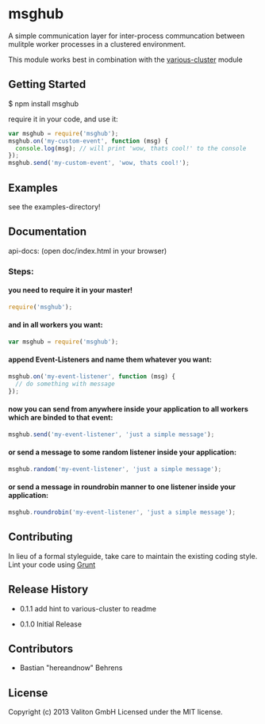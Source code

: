 # msghub

A simple communication layer for inter-process communcation between mulitple worker processes in a clustered environment.

This module works best in combination with the [various-cluster](https://npmjs.org/package/various-cluster) module

## Getting Started

$ npm install msghub

require it in your code, and use it:


```javascript
var msghub = require('msghub');
msghub.on('my-custom-event', function (msg) {
  console.log(msg); // will print 'wow, thats cool!' to the console
});
msghub.send('my-custom-event', 'wow, thats cool!');
```

## Examples

see the examples-directory!

## Documentation

api-docs: (open doc/index.html in your browser)

### Steps:

#### you need to require it in your master!

```javascript
require('msghub');
```

#### and in all workers you want:

```javascript
var msghub = require('msghub');
```

#### append Event-Listeners and name them whatever you want:

```javascript
msghub.on('my-event-listener', function (msg) {
  // do something with message
});
```

#### now you can send from anywhere inside your application to all workers which are binded to that event:

```javascript
msghub.send('my-event-listener', 'just a simple message');
```

#### or send a message to some random listener inside your application:

```javascript
msghub.random('my-event-listener', 'just a simple message');
```

#### or send a message in roundrobin manner to one listener inside your application:

```javascript
msghub.roundrobin('my-event-listener', 'just a simple message');
```

## Contributing

In lieu of a formal styleguide, take care to maintain the existing coding style. Lint your code using [Grunt](http://gruntjs.com/)

## Release History

- 0.1.1 add hint to various-cluster to readme

- 0.1.0 Initial Release

## Contributors

- Bastian "hereandnow" Behrens

## License
Copyright (c) 2013 Valiton GmbH
Licensed under the MIT license.

